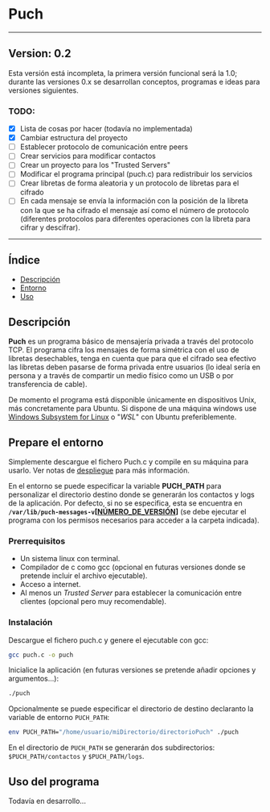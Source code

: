 # Puch

---

## Version: 0.2

Esta versión está incompleta, la primera versión funcional será la 1.0; durante las versiones 0.x se desarrollan conceptos, programas e ideas para versiones siguientes.

### TODO:

- [x] Lista de cosas por hacer (todavía no implementada)
- [x] Cambiar estructura del proyecto
- [ ] Establecer protocolo de comunicación entre peers
- [ ] Crear servicios para modificar contactos
- [ ] Crear un proyecto para los "Trusted Servers"
- [ ] Modificar el programa principal (puch.c) para redistribuir los servicios
- [ ] Crear libretas de forma aleatoria y un protocolo de libretas para el cifrado
- [ ] En cada mensaje se envía la información con la posición de la libreta con la que se ha cifrado el mensaje así como el número de protocolo (diferentes protocolos para diferentes operaciones con la libreta para cifrar y descifrar).
---

## Índice

- [Descripción](#descripción)
- [Entorno](#prepare-el-entorno)
- [Uso](#uso-del-programa)

## Descripción

**Puch** es un programa básico de mensajería privada a través del protocolo TCP. El programa cifra los mensajes de forma simétrica con el uso de libretas desechables, tenga en cuenta que para que el cifrado sea efectivo las libretas deben pasarse de forma privada entre usuarios (lo ideal sería en persona y a través de compartir un medio físico como un USB o por transferencia de cable).

De momento el programa está disponible únicamente en dispositivos Unix, más concretamente para Ubuntu. Si dispone de una máquina windows use [Windows Subsystem for Linux](https://apps.microsoft.com/detail/9pdxgncfsczv?hl=en-us&gl=US) o "*WSL*" con Ubuntu preferiblemente.

## Prepare el entorno

Simplemente descargue el fichero Puch.c y compile en su máquina para usarlo. Ver notas de [despliegue](#Despliegue) para más información.

En el entorno se puede especificar la variable **PUCH_PATH** para personalizar el directorio destino donde se generarán los contactos y logs de la aplicación. Por defecto, si no se especifica, esta se encuentra en **``/var/lib/puch-messages-v``\[[NÚMERO_DE_VERSIÓN](#version-02)\]** (se debe ejecutar el programa con los permisos necesarios para acceder a la carpeta indicada).

### Prerrequisitos

- Un sistema linux con terminal.
- Compilador de c como gcc (opcional en futuras versiones donde se pretende incluir el archivo ejecutable).
- Acceso a internet.
- Al menos un *Trusted Server* para establecer la comunicación entre clientes (opcional pero muy recomendable).

### Instalación

Descargue el fichero puch.c y genere el ejecutable con gcc:

```sh
gcc puch.c -o puch
```

Inicialice la aplicación (en futuras versiones se pretende añadir opciones y argumentos...):

```sh
./puch
```

Opcionalmente se puede especificar el directorio de destino declaranto la variable de entorno ``PUCH_PATH``:

```sh
env PUCH_PATH="/home/usuario/miDirectorio/directorioPuch" ./puch
```

En el directorio de ``PUCH_PATH`` se generarán dos subdirectorios: ``$PUCH_PATH/contactos`` y ``$PUCH_PATH/logs``.

## Uso del programa

Todavía en desarrollo...
